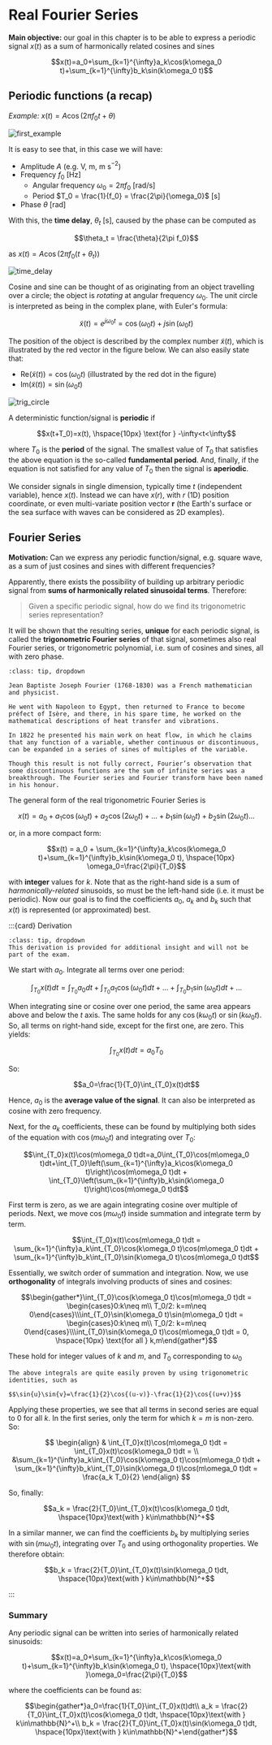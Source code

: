 # Real Fourier Series

**Main objective:** our goal in this chapter is to be able to express a periodic signal $x(t)$ as a sum of harmonically related cosines and sines

$$x(t)=a_0+\sum_{k=1}^{\infty}a_k\cos(k\omega_0 t)+\sum_{k=1}^{\infty}b_k\sin(k\omega_0 t)$$

## Periodic functions (a recap)

*Example:* $x(t)=A\cos(2\pi f_0t+\theta)$

![first_example](./figs/first_example.png "first_example")

It is easy to see that, in this case we will have:

* Amplitude $A$ (e.g. V, m, m s$^{-2}$)
* Frequency $f_0$ [Hz]
    * Angular frequency $\omega_0 = 2\pi f_0$ [rad/s]
    * Period $T_0 = \frac{1}{f_0} = \frac{2\pi}{\omega_0}$ [s]
* Phase $\theta$ [rad]

With this, the **time delay**, $\theta_t$ [s], caused by the phase can be computed as

$$\theta_t = \frac{\theta}{2\pi f_0}$$

as $x(t)=A\cos(2\pi f_0(t+\theta_t))$

![time_delay](./figs/time_delay.png "time_delay")

Cosine and sine can be thought of as originating from an object travelling over a circle; the object is *rotating* at angular frequency $\omega_0$. The unit circle is interpreted as being in the complex plane, with Euler's formula:

$$\tilde{x}(t)=e^{j\omega_0 t}=\cos(\omega_0 t)+j\sin(\omega_0 t)$$

The position of the object is described by the complex number $\tilde{x}(t)$, which is illustrated by the red vector in the figure below. We can also easily state that:

* $\text{Re}(\tilde{x}(t))=\cos(\omega_0 t)$ (illustrated by the red dot in the figure)
* $\text{Im}(\tilde{x}(t))=\sin(\omega_0 t)$

![trig_circle](./figs/trig_circle.png "trig_circle")

A deterministic function/signal is **periodic** if

$$x(t+T_0)=x(t), \hspace{10px} \text{for } -\infty<t<\infty$$

where $T_0$ is the **period** of the signal. The smallest value of $T_0$ that satisfies the above equation is the so-called **fundamental period**. And, finally, if the equation is not satisfied for any value of $T_0$ then the signal is **aperiodic**.

We consider signals in single dimension, typically time $t$ (independent variable), hence $x(t)$. Instead we can have $x(r)$, with $r$ (1D) position coordinate, or even multi-variate position vector $\textbf{r}$ (the Earth's surface or the sea surface with waves can be considered as 2D examples).

## Fourier Series

**Motivation:** Can we express any periodic function/signal, e.g. square wave, as a sum of just cosines and sines with different frequencies?

Apparently, there exists the possibility of building up arbitrary periodic signal from **sums of harmonically related sinusoidal terms**. Therefore:

> Given a specific periodic signal, how do we find its trigonometric series representation?

It will be shown that the resulting series, **unique** for each periodic signal, is called the **trigonometric Fourier series** of that signal, sometimes also real Fourier series, or trigonometric polynomial, i.e. sum of cosines and sines, all with zero phase.

```{admonition} A bit of history - Fourier biography
:class: tip, dropdown

Jean Baptiste Joseph Fourier (1768-1830) was a French mathematician and physicist.

He went with Napoleon to Egypt, then returned to France to become préfect of Isère, and there, in his spare time, he worked on the mathematical descriptions of heat transfer and vibrations.

In 1822 he presented his main work on heat flow, in which he claims that any function of a variable, whether continuous or discontinuous, can be expanded in a series of sines of multiples of the variable.

Though this result is not fully correct, Fourier’s observation that some discontinuous functions are the sum of infinite series was a breakthrough. The Fourier series and Fourier transform have been named in his honour.
```

The general form of the real trigonometric Fourier Series is

$$
x(t) = a_0+a_1\cos(\omega_0 t)+a_2\cos(2\omega_0 t)+\dots+b_1\sin(\omega_0 t)+b_2\sin(2\omega_0 t)\dots
$$

or, in a more compact form:

$$x(t) = a_0 + \sum_{k=1}^{\infty}a_k\cos(k\omega_0 t)+\sum_{k=1}^{\infty}b_k\sin(k\omega_0 t), \hspace{10px} \omega_0=\frac{2\pi}{T_0}$$

with **integer** values for $k$. Note that as the right-hand side is a sum of *harmonically-related* sinusoids, so must be the left-hand side (i.e. it must be periodic). Now our goal is to find the coefficients $a_0$, $a_k$ and $b_k$ such that $x(t)$ is represented (or approximated) best.

:::{card} Derivation

```{admonition} MUDE Exam Information
:class: tip, dropdown
This derivation is provided for additional insight and will not be part of the exam.
```

We start with $a_0$. Integrate all terms over one period:

$$\int_{T_0}x(t)dt = \int_{T_0}a_0dt+\int_{T_0}a_1\cos(\omega_0 t)dt+...+\int_{T_0}b_1\sin(\omega_0 t)dt+...$$

When integrating sine or cosine over one period, the same area appears above and below the $t$ axis. The same holds for any $\cos(k\omega_0 t)$ or $\sin(k\omega_0 t)$. So, all terms on right-hand side, except for the first one, are zero. This yields:

$$\int_{T_0}x(t)dt=a_0T_0$$

So:

$$a_0=\frac{1}{T_0}\int_{T_0}x(t)dt$$

Hence, $a_0$ is the **average value of the signal**. It can also be interpreted as cosine with zero frequency.

Next, for the $a_k$ coefficients, these can be found by multiplying both sides of the equation with $\cos(m\omega_0 t)$ and integrating over $T_0$:

$$\int_{T_0}x(t)\cos(m\omega_0 t)dt=a_0\int_{T_0}\cos(m\omega_0 t)dt+\int_{T_0}\left(\sum_{k=1}^{\infty}a_k\cos(k\omega_0 t)\right)\cos(m\omega_0 t)dt + \int_{T_0}\left(\sum_{k=1}^{\infty}b_k\sin(k\omega_0 t)\right)\cos(m\omega_0 t)dt$$

First term is zero, as we are again integrating cosine over multiple of periods. Next, we move $\cos(m\omega_0 t)$ inside summation and integrate term by term.

$$\int_{T_0}x(t)\cos(m\omega_0 t)dt = \sum_{k=1}^{\infty}a_k\int_{T_0}\cos(k\omega_0 t)\cos(m\omega_0 t)dt + \sum_{k=1}^{\infty}b_k\int_{T_0}\sin(k\omega_0 t)\cos(m\omega_0 t)dt$$

Essentially, we switch order of summation and integration. Now, we use **orthogonality** of integrals involving products of sines and cosines:

$$\begin{gather*}\int_{T_0}\cos(k\omega_0 t)\cos(m\omega_0 t)dt = \begin{cases}0:k\neq m\\ T_0/2: k=m\neq 0\end{cases}\\\int_{T_0}\sin(k\omega_0 t)\sin(m\omega_0 t)dt = \begin{cases}0:k\neq m\\ T_0/2: k=m\neq 0\end{cases}\\\int_{T_0}\sin(k\omega_0 t)\cos(m\omega_0 t)dt = 0, \hspace{10px} \text{for all } k,m\end{gather*}$$

These hold for integer values of $k$ and $m$, and $T_0$ corresponding to $\omega_0$

```{note}
The above integrals are quite easily proven by using trigonometric identities, such as

$$\sin{u}\sin{v}=\frac{1}{2}\cos{(u-v)}-\frac{1}{2}\cos{(u+v)}$$
```

Applying these properties, we see that all terms in second series are equal to 0 for all $k$. In the first series, only the term for which $k=m$ is non-zero. So:

$$
\begin{align} & \int_{T_0}x(t)\cos(m\omega_0 t)dt = \int_{T_0}x(t)\cos(k\omega_0 t)dt = \\ &\sum_{k=1}^{\infty}a_k\int_{T_0}\cos(k\omega_0 t)\cos(m\omega_0 t)dt + \sum_{k=1}^{\infty}b_k\int_{T_0}\sin(k\omega_0 t)\cos(m\omega_0 t)dt = \frac{a_k T_0}{2} \end{align}
$$

So, finally:

$$a_k = \frac{2}{T_0}\int_{T_0}x(t)\cos(k\omega_0 t)dt, \hspace{10px}\text{with } k\in\mathbb{N}^+$$

In a similar manner, we can find the coefficients $b_k$ by multiplying series with $\sin(m\omega_0 t)$, integrating over $T_0$ and using orthogonality properties. We therefore obtain:

$$b_k = \frac{2}{T_0}\int_{T_0}x(t)\sin(k\omega_0 t)dt, \hspace{10px}\text{with } k\in\mathbb{N}^+$$

:::

### Summary

Any periodic signal can be written into series of harmonically related sinusoids:

$$x(t)=a_0+\sum_{k=1}^{\infty}a_k\cos(k\omega_0 t)+\sum_{k=1}^{\infty}b_k\sin(k\omega_0 t), \hspace{10px}\text{with }\omega_0=\frac{2\pi}{T_0}$$

where the coefficients can be found as:

$$\begin{gather*}a_0=\frac{1}{T_0}\int_{T_0}x(t)dt\\ a_k = \frac{2}{T_0}\int_{T_0}x(t)\cos(k\omega_0 t)dt, \hspace{10px}\text{with } k\in\mathbb{N}^+\\ b_k = \frac{2}{T_0}\int_{T_0}x(t)\sin(k\omega_0 t)dt, \hspace{10px}\text{with } k\in\mathbb{N}^+\end{gather*}$$